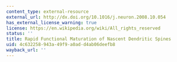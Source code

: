 ```yaml
---
content_type: external-resource
external_url: http://dx.doi.org/10.1016/j.neuron.2008.10.054
has_external_license_warning: true
license: https://en.wikipedia.org/wiki/All_rights_reserved
status: ''
title: Rapid Functional Maturation of Nascent Dendritic Spines
uid: 4c632258-943a-49f9-a0ad-d4ab06deefb8
wayback_url: ''
---
```

